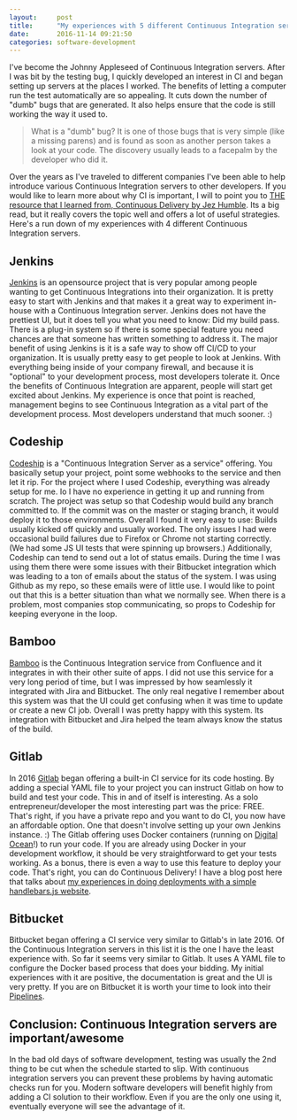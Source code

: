 ```yaml
---
layout:     post
title:      "My experiences with 5 different Continuous Integration servers"
date:       2016-11-14 09:21:50
categories: software-development
---
```

I've become the Johnny Appleseed of Continuous Integration servers. After I was bit by the testing bug, I quickly developed an interest in CI and began setting up servers at the places I worked. The benefits of letting a computer run the test automatically are so appealing. It cuts down the number of "dumb" bugs that are generated. It also helps ensure that the code is still working the way it used to. 

> What is a "dumb" bug? It is one of those bugs that is very simple (like a missing parens) and is found as soon as another person takes a look at your code. The discovery usually leads to a facepalm by the developer who did it.

Over the years as I've traveled to different companies I've been able to help introduce various Continuous Integration servers to other developers. If you would like to learn more about why CI is important, I will to point you to [THE resource that I learned from, Continuous Delivery by Jez Humble](http://amzn.to/2fP1XQW). Its a big read, but it really covers the topic well and offers a lot of useful strategies. Here's a run down of my experiences with 4 different Continuous Integration servers.

## Jenkins

[Jenkins](https://jenkins.io/index.html) is an opensource project that is very popular among people wanting to get Continuous Integrations into their organization. It is pretty easy to start with Jenkins and that makes it a great way to experiment in-house with a Continuous Integration server. Jenkins does not have the prettiest UI, but it does tell you what you need to know: Did my build pass. There is a plug-in system so if there is some special feature you need chances are that someone has written something to address it. The major benefit of using Jenkins is it is a safe way to show off CI/CD to your organization. It is usually pretty easy to get people to look at Jenkins. With everything being inside of your company firewall, and because it is "optional" to your development process, most developers tolerate it. Once the benefits of Continuous Integration are apparent, people will start get excited about Jenkins. My experience is once that point is reached, management begins to see Continuous Integration as a vital part of the development process. Most developers understand that much sooner. :) 

## Codeship

[Codeship](https://codeship.com/) is a "Continuous Integration Server as a service" offering. You basically setup your project, point some webhooks to the service and then let it rip. For the project where I used Codeship, everything was already setup for me. Io I have no experience in getting it up and running from scratch. The project was setup so that Codeship would build any branch committed to. If the commit was on the master or staging branch, it would deploy it to those environments. Overall I found it very easy to use: Builds usually kicked off quickly and usually worked. The only issues I had were occasional build failures due to Firefox or Chrome not starting correctly. (We had some JS UI tests that were spinning up browsers.) Additionally, Codeship can tend to send out a lot of status emails. During the time I was using them there were some issues with their Bitbucket integration which was leading to a ton of emails about the status of the system. I was using Github as my repo, so these emails were of little use. I would like to point out that this is a better situation than what we normally see. When there is a problem, most companies stop communicating, so props to Codeship for keeping everyone in the loop. 

## Bamboo

[Bamboo](https://www.atlassian.com/software/bamboo) is the Continuous Integration service from Confluence and it integrates in with their other suite of apps. I did not use this service for a very long period of time, but I was impressed by how seamlessly it integrated with Jira and Bitbucket. The only real negative I remember about this system was that the UI could get confusing when it was time to update or create a new CI job. Overall I was pretty happy with this system. Its integration with Bitbucket and Jira helped the team always know the status of the build. 

## Gitlab

In 2016 [Gitlab](https://about.gitlab.com/) began offering a built-in CI service for its code hosting. By adding a special YAML file to your project you can instruct Gitlab on how to build and test your code. This in and of itself is interesting. As a solo entrepreneur/developer the most interesting part was the price: FREE. That's right, if you have a private repo and you want to do CI, you now have an affordable option. One that doesn't involve setting up your own Jenkins instance. :) The Gitlab offering uses Docker containers (running on [Digital Ocean](https://m.do.co/c/76f9b19dc762)!) to run your code. If you are already using Docker in your development workflow, it should be very straightforward to get your tests working. As a bonus, there is even a way to use this feature to deploy your code. That's right, you can do Continuous Delivery! I have a blog post here that talks about [my experiences in doing deployments with a simple handlebars.js website](https://ironboundsoftware.com/blog/2016/09/19/deploying-with-gitlab-continuous-integration/). 

## Bitbucket

Bitbucket began offering a CI service very similar to Gitlab's in late 2016. Of the Continuous Integration servers in this list it is the one I have the least experience with. So far it seems very similar to Gitlab. It uses A YAML file to configure the Docker based process that does your bidding. My initial experiences with it are positive, the documentation is great and the UI is very pretty. If you are on Bitbucket it is worth your time to look into their [Pipelines](https://confluence.atlassian.com/bitbucket/bitbucket-pipelines-792496469.html). 

## Conclusion: Continuous Integration servers are important/awesome

In the bad old days of software development, testing was usually the 2nd thing to be cut when the schedule started to slip. With continuous integration servers you can prevent these problems by having automatic checks run for you. Modern software developers will benefit highly from adding a CI solution to their workflow. Even if you are the only one using it, eventually everyone will see the advantage of it.

